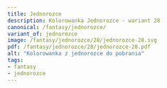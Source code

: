 ```yaml
---
title: Jednorozce
description: Kolorowanka Jednorozce - wariant 28
canonical: /fantasy/jednorozce/
variant_of: jednorozce
image: /fantasy/jednorozce/28/jednorozce-28.svg
pdf: /fantasy/jednorozce/28/jednorozce-28.pdf
alt: "Kolorowanka z jednorozce do pobrania"
tags:
- fantasy
- jednorozce
---
```

